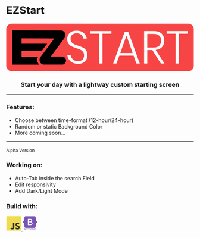 # EZStart
<p align="center">
  <img src="/EZStart/src/assets/Logo.png" alt="EZStart logo" title="EZStart" style="width: auto; height: 128px;"></br>
  <h3 align="center">Start your day with a lightway custom starting screen</h3>
</p>
<hr>
<h3 align="left">Features:</h3>
<p align="left">
  <ul>
    <li>Choose between time-format (12-hour/24-hour)</li>
    <li>Random or static Background Color</li>
    <li>More coming soon...</li>
  </ul>
</p>
<hr>
<small> Alpha Version</small>
<h3 align="left">Working on:</h3>
<p align="left">
  <ul>
    <li>Auto-Tab inside the search Field</li>
    <li>Edit responsivity</li>
    <li>Add Dark/Light Mode</li>
  </ul>
</p>
<h3 align="left">Build with:</h3>
<p align="left">
  <a href="https://developer.mozilla.org/en-US/docs/Web/JavaScript" target="_blank" rel="noreferrer"> 
    <img src="https://raw.githubusercontent.com/devicons/devicon/master/icons/javascript/javascript-original.svg" alt="javascript" width="40" height="40" />
  </a>
  <a href="https://getbootstrap.com" target="_blank" rel="noreferrer">
    <img src="https://raw.githubusercontent.com/devicons/devicon/master/icons/bootstrap/bootstrap-plain-wordmark.svg" alt="bootstrap" width="40" height="40"/>
  </a>
</p>

